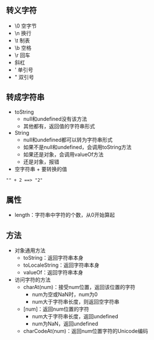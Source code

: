 ## 转义字符

* \0 空字节
* \n 换行
* \t 制表
* \b 空格
* \r 回车
* 斜杠
* \' 单引号
* \" 双引号

## 转成字符串

* toString
  * null和undefined没有该方法
  * 其他都有，返回值的字符串形式
* String
  * null和undefined都可以转为字符串形式
  * 如果不是null和undefined，会调用toString方法
  * 如果还是对象，会调用valueOf方法
  * 还是对象，报错
* 空字符串 + 要转换的值

```markdown
"" + 2 ==> "2"
```

## 属性

* length：字符串中字符的个数，从0开始算起

## 方法

* 对象通用方法
  * toString：返回字符串本身
  * toLocaleString：返回字符串本身
  * valueOf：返回字符串本身
* 访问字符的方法
  * charAt\(num\)：接受num位置，返回该位置的字符
    * num为空或NaN时，num为0
    * num大于字符串长度，则返回空字符串
  * \[num\]：返回num位置的字符
    * num大于字符串长度，返回undefined
    * num为NaN，返回undefined
  * charCodeAt\(num\)：返回num位置字符的Unicode编码



